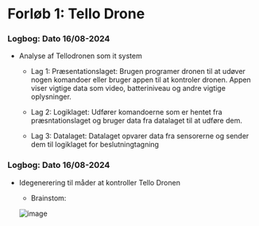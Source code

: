 # Forløb 1: Tello Drone

### Logbog: Dato 16/08-2024

- Analyse af Tellodronen som it system

  - Lag 1: Præsentationslaget:
    Brugen programer dronen til at udøver nogen komandoer eller bruger appen til at kontroler dronen. Appen viser vigtige data som video, batteriniveau og andre vigtige oplysninger.

  - Lag 2: Logiklaget:
    Udfører komandoerne som er hentet fra præsntationslaget og bruger data fra datalaget til at udføre dem.

  - Lag 3: Datalaget:
    Datalaget opvarer data fra sensorerne og sender dem til logiklaget for beslutningtagning

### Logbog: Dato 16/08-2024

- Idegenerering til måder at kontroller Tello Dronen

  - Brainstom:
    
  ![image](https://github.com/user-attachments/assets/e6b926c6-c63b-4cfd-b3ca-cd8604824a0e)

  
